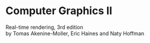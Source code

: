 # Computer Graphics II
Real-time rendering, 3rd edition<br>
by Tomas Akenine-Moller, Eric Haines and Naty Hoffman
